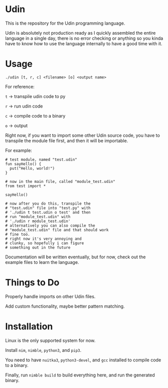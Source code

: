 # Udin
This is the repository for the Udin programming language.

Udin is absolutely not production ready as I quickly assembled the entire language in a single day, there is no error checking or anything so you kinda have to know how to use the language internally to have a good time with it.

# Usage
`./udin [t, r, c] <filename> [o] <output name>`

For reference:

`t` -> transpile udin code to py

`r` -> run udin code

`c` -> compile code to a binary

`o` -> output

Right now, if you want to import some other Udin source code, you have to transpile the module file first, and then it will be importable.

For example:

```
# test module, named "test.udin"
fun sayHello() {
  put("Hello, world!")
}

# now in the main file, called "module_test.udin"
from test import *

sayHello()

# now after you do this, transpile the
# "test.udin" file into "test.py" with
# './udin t test.udin o test' and then
# run "module_test.udin" with
# './udin r module_test.udin'
# alternatively you can also compile the
# "module_test.udin" file and that should work
# fine too.
# right now it's very annoying and
# clunky, so hopefully i can figure
# something out in the future
```

Documentation will be written eventually, but for now, check out the example files to learn the language.

# Things to Do
Properly handle imports on other Udin files.

Add custom functionality, maybe better pattern matching.

# Installation
Linux is the only supported system for now.

Install `nim`, `nimble`, `python3`, and `pip3`.

You need to have `nuitka3`, `python3-devel`, and `gcc` installed to compile code to a binary.

Finally, run `nimble build` to build everything here, and run the generated binary.
